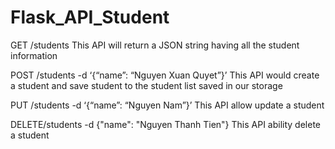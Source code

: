 # Flask_API_Student

GET /students
This API will return a JSON string having all the student information

POST /students -d ‘{“name”: “Nguyen Xuan Quyet”}’
This API would create a student and save student to the student list saved in our storage

PUT /students -d ‘{“name”: “Nguyen Nam”}’
This API allow update a student

DELETE/students -d {"name": "Nguyen Thanh Tien"}
This API ability delete a student
